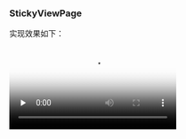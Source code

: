 ### StickyViewPage
实现效果如下：

<video id="video" controls="" preload="none" poster="https://github.com/houjinyun/StickyViewPage/blob/master/screenshots/screen.png?raw=true">
<source id="mp4" src="https://raw.githubusercontent.com/houjinyun/StickyViewPage/master/screenshots/screen.mp4" type="video/mp4">
</video>
